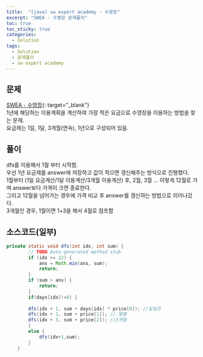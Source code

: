 ```yaml
---
title:  "[java] sw expert academy - 수영장"
excerpt: "SWEA - 수영장 문제풀이"
toc: true
toc_sticky: true
categories:
  - Solution
tags:
  - Solution
  - 문제풀이
  - sw expert academy
---
```

## 문제  
[SWEA - 수영장](https://swexpertacademy.com/main/code/problem/problemDetail.do?contestProbId=AV5PpFQaAQMDFAUq){: target="_blank"}  
1년에 해당하는 이용계획을 계산하여 가장 적은 요금으로 수영장을 이용하는 방법을 찾는 문제.  
요금제는 1일, 1달, 3개월(연속), 1년으로 구성되어 있음.


## 풀이  
dfs를 이용해서 1월 부터 시작함.  
우선 1년 요금제를 answer에 저장하고 값이 적으면 갱신해주는 방식으로 진행했다.  
1월부터 (1일 요금계산/1달 이용계산/3개월 이용계산) 후, 2월, 3월 ... 이렇게 12월로 가며 answer보다 가격이 크면 종료한다.  
그리고 12월을 넘어가는 경우에 가격 비교 후 answer를 갱신하는 방법으로 이어나갔다.  
3개월인 경우, 1월이면 1+3을 해서 4월로 점프함  

## 소스코드(일부)  
```java
private static void dfs(int idx, int sum) {
		// TODO Auto-generated method stub
		if (idx >= 12) {
			ans = Math.min(ans, sum);
			return;
		}
		if (sum > ans) {
			return;
		}
		if(days[idx]!=0) {
			
		dfs(idx + 1, sum + days[idx] * price[0]); //일일권
		dfs(idx + 1, sum + price[1]); // 월별
		dfs(idx + 3, sum + price[2]); //3개월
		}
		else {
			dfs(idx+1,sum);
		}
	}
```
